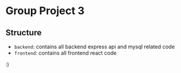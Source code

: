 # Group Project 3

## Structure

- `backend`: contains all backend express api and mysql related code
- `frontend`: contains all frontend react code

:)
